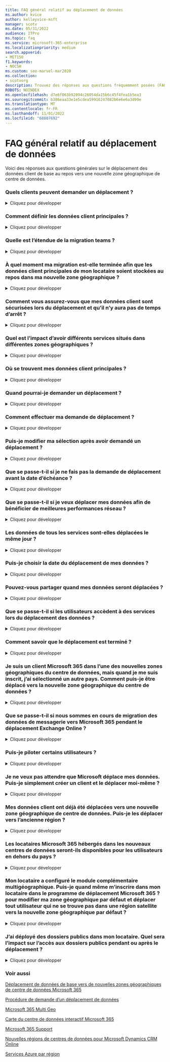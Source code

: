 ```yaml
---
title: FAQ général relatif au déplacement de données
ms.author: kvice
author: kelleyvice-msft
manager: scotv
ms.date: 05/31/2022
audience: ITPro
ms.topic: faq
ms.service: microsoft-365-enterprise
ms.localizationpriority: medium
search.appverid:
- MET150
f1.keywords:
- NOCSH
ms.custom: seo-marvel-mar2020
ms.collection:
- scotvorg
description: Trouvez des réponses aux questions fréquemment posées (FAQ) sur le déplacement de données principales vers une nouvelle Office 365 la zone géographique du centre de données.
ROBOTS: NOINDEX
ms.openlocfilehash: d7e6f063b92094c26054da15b6c45f4fea1b5ea3
ms.sourcegitcommit: b386eaa33e1e5cdea59916247082b6e6e6a3d99e
ms.translationtype: MT
ms.contentlocale: fr-FR
ms.lasthandoff: 11/01/2022
ms.locfileid: "68807692"
---
```

# <a name="data-move-general-faq"></a>FAQ général relatif au déplacement de données

Voici des réponses aux questions générales sur le déplacement des données client de base au repos vers une nouvelle zone géographique de centre de données.

### <a name="what-customers-are-eligible-to-request-a-move"></a>Quels clients peuvent demander un déplacement ?
<details><summary>Cliquez pour développer</summary>

Les clients commerciaux Microsoft 365 existants qui ont sélectionné un pays éligible pour la nouvelle zone géographique du centre de données pourront demander un déplacement. Le programme existe uniquement pour les locataires avec un code de pays éligible attribué au locataire Microsoft 365 afin de migrer les données client principales au repos pour les charges de travail éligibles vers la zone géographique correspondante du centre de données Microsoft 365. Consultez [Comment demander le déplacement de vos données](request-your-data-move.md) pour confirmer l’éligibilité du pays.

</details>

### <a name="how-do-we-define-core-customer-data"></a>Comment définir les données client principales ?
<details><summary>Cliquez pour développer</summary>

Les données client de base sont un terme qui fait référence à un sous-ensemble de données client définies dans les [conditions des services en ligne Microsoft](https://aka.ms/ost) :

- Exchange Online contenu de boîte aux lettres (corps de l’e-mail, entrées de calendrier et contenu des pièces jointes)
- Contenu du site SharePoint Online et fichiers stockés dans ce site
- Fichiers chargés sur OneDrive Entreprise

</details>

### <a name="what-is-in-scope-for-teams-migration"></a>Quelle est l’étendue de la migration teams ?
<details><summary>Cliquez pour développer</summary>

Outre les Exchange Online, SharePoint Online et OneDrive Entreprise ; Microsoft migrera les données Teams vers le centre de données local.

- Messages de conversation Teams, y compris les messages privés et les messages de canal.
- Images Teams utilisées dans les conversations.

Les fichiers Teams sont stockés dans SharePoint Online et les fichiers de conversation Teams sont stockés dans OneDrive Entreprise. La messagerie vocale, le calendrier et les contacts sont stockés dans Exchange Online. Dans de nombreux cas, Exchange Online, SharePoint Online et OneDrive Entreprise sont déjà utilisés par le client dans la zone géographique du centre de données local et font également partie du programme de migration Microsoft 365 pour les pays clients éligibles.

</details>

### <a name="at-what-point-is-my-migration-complete-so-that-my-tenants-core-customer-data-is-being-stored-at-rest-in-my-new-geo"></a>À quel moment ma migration est-elle terminée afin que les données client principales de mon locataire soient stockées au repos dans ma nouvelle zone géographique ?
<details><summary>Cliquez pour développer</summary>

En raison de dépendances partagées entre Exchange Online et SharePoint Online/OneDrive Entreprise, toute migration ne peut pas être considérée comme terminée tant que les deux services n’ont pas été migrés. Exchange Online et SharePoint Online/OneDrive Entreprise migrent souvent à des moments distincts et indépendamment les uns des autres. Les administrateurs clients reçoivent une confirmation dans le Centre de messages lorsque chaque migration de service est terminée et peuvent afficher la carte d’emplacement des données dans le centre Administration à tout moment pour confirmer les données client principales à l’emplacement de repos de chaque service.

</details>

### <a name="how-do-you-make-sure-my-customer-data-is-safe-during-the-move-and-that-i-wont-experience-downtime"></a>Comment vous assurez-vous que mes données client sont sécurisées lors du déplacement et qu’il n’y aura pas de temps d’arrêt ?
<details><summary>Cliquez pour développer</summary>

Les déplacements de données sont une opération de service principal avec un impact minimal sur les utilisateurs finaux. Les fonctionnalités qui peuvent être affectées sont répertoriées dans [Pendant et après le déplacement de vos données](during-and-after-your-data-move.md). Nous adhérons au [Contrat de niveau de service (SLA) Microsoft Online Services](https://go.microsoft.com/fwlink/p/?LinkId=523897) pour la disponibilité, de sorte que les clients n’ont rien à préparer ou à surveiller pendant le déplacement.

Tous les services Microsoft 365 exécutent les mêmes versions dans les centres de données, ce qui vous garantit des fonctionnalités cohérentes. Votre service est entièrement pris en charge tout au long du processus.

</details>

### <a name="what-is-the-impact-of-having-different-services-located-in-different-geos"></a>Quel est l’impact d’avoir différents services situés dans différentes zones géographiques ?
<details><summary>Cliquez pour développer</summary>

Certains des services Microsoft 365 peuvent se trouver dans des zones géographiques différentes pour certains clients existants et pour les clients qui sont au milieu du processus de déplacement. Nos services s’exécutent indépendamment les uns des autres et il n’y a aucun impact sur l’expérience utilisateur si c’est le cas. Toutefois, à des fins de résidence des données, une migration de locataire ne peut pas être considérée comme terminée tant que Exchange Online et SharePoint Online/OneDrive Entreprise n’ont pas été migrés vers la même zone géographique de centre de données.

</details>

### <a name="where-is-my-core-customer-data-located"></a>Où se trouvent mes données client principales ?
<details><summary>Cliquez pour développer</summary>

Les administrateurs clients peuvent afficher la carte d’emplacement des données dans le Centre Administration à tout moment pour confirmer les données client de base à l’emplacement de repos pour chaque service, en particulier pour leur locataire. Nous publions également l’emplacement des zones géographiques des centres de données, des centres de données et l’emplacement des données client Office 365 sur les [cartes de centres de données interactives Microsoft 365](https://office.com/datamaps) en tant que référence pour les données client de base par défaut actuelles aux emplacements de repos pour les nouveaux locataires. Vous pouvez vérifier l’emplacement de vos données client au repos via la section Emplacement des données sous votre profil d’organisation dans le Centre d'administration Microsoft 365.

</details>

### <a name="when-will-i-be-able-to-request-a-move"></a>Quand pourrai-je demander un déplacement ?
<details><summary>Cliquez pour développer</summary>

Reportez-vous à la page [Comment demander le déplacement de vos données](request-your-data-move.md) pour connaître les délais pris en charge pour votre centre de données géographique.

</details>

### <a name="how-can-i-request-to-be-moved"></a>Comment effectuer ma demande de déplacement ?
<details><summary>Cliquez pour développer</summary>

Les clients éligibles verront une page dans leur [Centre d'administration Microsoft 365](https://admin.microsoft.com/). Reportez-vous à la section [Procédure de demande d'un déplacement de données](request-your-data-move.md) pour obtenir des informations sur la demande de déplacement.

</details>

### <a name="can-i-change-my-selection-after-requesting-a-move"></a>Puis-je modifier ma sélection après avoir demandé un déplacement ?
<details><summary>Cliquez pour développer</summary>

Nous ne pouvons pas vous enlever du processus une fois que vous avez envoyé votre demande.

</details>

### <a name="what-happens-if-i-do-not-request-a-move-before-the-deadline"></a>Que se passe-t-il si je ne fais pas la demande de déplacement avant la date d’échéance ?
<details><summary>Cliquez pour développer</summary>

Nous ne pouvons pas accepter les demandes de migration après la période d’inscription ouverte.

</details>

### <a name="what-if-i-want-to-move-my-data-in-order-to-get-better-network-performance"></a>Que se passe-t-il si je veux déplacer mes données afin de bénéficier de meilleures performances réseau ?
<details><summary>Cliquez pour développer</summary>

La proximité physique d’un centre de données Microsoft 365 n’est pas une garantie pour de meilleures performances réseau. De nombreux facteurs et composants affectent les performances réseau entre l’utilisateur final et le service Microsoft 365. Pour plus d’informations à ce sujet et sur le réglage des performances, consultez [Planification réseau et réglage des performances pour Microsoft 365](network-planning-and-performance.md).

</details>

### <a name="do-all-the-services-move-their-data-on-the-same-day"></a>Les données de tous les services sont-elles déplacées le même jour ?
<details><summary>Cliquez pour développer</summary>

Chaque service se déplace indépendamment et déplacera probablement ses données à des moments différents.

</details>

### <a name="can-i-choose-when-i-want-my-data-to-be-moved"></a>Puis-je choisir la date du déplacement de mes données ?
<details><summary>Cliquez pour développer</summary>

Les clients ne sont pas en mesure de sélectionner une date spécifique, ils ne peuvent pas retarder leur déplacement et nous ne pouvons pas partager une date ou une période spécifique pour les déplacements.

</details>

### <a name="can-you-share-when-my-data-will-be-moved"></a>Pouvez-vous partager quand mes données seront déplacées ?
<details><summary>Cliquez pour développer</summary>

Les déplacements de données sont une opération back-end avec un impact minimal sur les utilisateurs finaux. La complexité, la précision et l’échelle auxquelles nous devons effectuer des déplacements de données au sein d’un environnement globalement géré et automatisé nous empêchent de partager lorsqu’un déplacement de données est censé se terminer pour votre locataire ou tout autre locataire unique. Les clients recevront une confirmation dans le centre de messages pour chaque service concerné une fois que le déplacement des données sera terminé.

</details>

### <a name="what-happens-if-users-access-services-while-the-data-is-being-moved"></a>Que se passe-t-il si les utilisateurs accèdent à des services lors du déplacement des données ?
<details><summary>Cliquez pour développer</summary>

Reportez-vous à la section [Pendant et après le déplacement de vos données](during-and-after-your-data-move.md) pour consulter la liste complète des fonctionnalités qui peuvent être limitées à certains moments du déplacement des données pour chaque service.

</details>

### <a name="how-do-i-know-the-move-is-complete"></a>Comment savoir que le déplacement est terminé ?
<details><summary>Cliquez pour développer</summary>

Regardez le Centre de messages Microsoft 365 pour confirmer que le déplacement des données de chaque service est terminé. Lorsque les données de chaque service sont déplacées, nous publions une notification d’achèvement afin que vous obteniez trois avis d’achèvement : un pour Exchange Online, SharePoint Online et Skype Entreprise Online. Vous pouvez également vérifier l’emplacement de vos données client au repos via la section Emplacement des données sous votre profil d’organisation dans le Centre d'administration Microsoft 365.

</details>

### <a name="i-am-a-microsoft-365-customer-in-one-of-the-new-datacenter-geos-but-when-i-signed-up-i-selected-a-different-country-how-can-i-be-moved-to-the-new-datacenter-geo"></a>Je suis un client Microsoft 365 dans l’une des nouvelles zones géographiques du centre de données, mais quand je me suis inscrit, j’ai sélectionné un autre pays. Comment puis-je être déplacé vers la nouvelle zone géographique du centre de données ?
<details><summary>Cliquez pour développer</summary>

Il n’est pas possible de modifier le pays d’inscription associé à votre locataire. Au lieu de cela, vous devez créer un locataire Microsoft 365 avec un nouvel abonnement et déplacer manuellement vos utilisateurs et données vers le nouveau locataire.

</details>

### <a name="what-happens-if-we-are-in-process-of-email-data-migration-to-microsoft-365-during-the-exchange-online-move"></a>Que se passe-t-il si nous sommes en cours de migration des données de messagerie vers Microsoft 365 pendant le déplacement Exchange Online ?
<details><summary>Cliquez pour développer</summary>

Il s’agit d’un scénario très courant qui est entièrement pris en charge. La migration cloud entre les zones géographiques du centre de données n’interfère pas avec les migrations de boîtes aux lettres locales vers le cloud.

</details>

### <a name="can-i-pilot-some-users"></a>Puis-je piloter certains utilisateurs ?
<details><summary>Cliquez pour développer</summary>

Vous pouvez créer un client d'évaluation distinct pour tester la connectivité, mais il ne peut pas être associé à votre client existant.

</details>

### <a name="i-dont-want-to-wait-for-microsoft-to-move-my-data-can-i-just-create-a-new-tenant-and-move-myself"></a>Je ne veux pas attendre que Microsoft déplace mes données. Puis-je simplement créer un client et le déplacer moi-même ?
<details><summary>Cliquez pour développer</summary>

Oui, toutefois le processus ne sera pas aussi transparent que s’il était effectué par Microsoft.

Si vous créez un locataire une fois que la nouvelle zone géographique du centre de données est disponible, le nouveau locataire est hébergé dans la nouvelle zone géographique. Ce nouveau locataire est complètement distinct de votre locataire précédent et vous êtes responsable du déplacement de toutes les boîtes aux lettres utilisateur, du contenu du site, des noms de domaine et de toutes les autres données. Notez que vous ne pouvez pas déplacer le nom du locataire d’un locataire vers un autre. Nous vous recommandons d’attendre le programme de déplacement fourni par Microsoft, car nous allons nous charger de déplacer tous les paramètres, données et abonnements pour vos utilisateurs.

</details>

### <a name="my-customer-data-has-already-been-moved-to-a-new-datacenter-geo-can-i-move-back"></a>Mes données client ont déjà été déplacées vers une nouvelle zone géographique de centre de données. Puis-je les déplacer vers l’ancienne région ?
<details><summary>Cliquez pour développer</summary>

Non, ce n’est pas possible. Les clients qui ont été déplacés vers de nouveaux centres de données géographiques ne peuvent pas être déplacés en arrière. En tant que client dans n’importe quelle zone géographique, vous constaterez la même qualité de service, de performances et de contrôles de sécurité que vous l’avez fait auparavant. [Microsoft 365 Multi Geo](https://aka.ms/multi-geo) est disponible pour certains clients en tant que module complémentaire et permet à un seul locataire de créer plusieurs zones géographiques satellites et de déplacer des données utilisateur vers ces zones géographiques avec des engagements de résidence des données.

</details>

### <a name="will-microsoft-365-tenants-hosted-in-the-new-datacenters-be-available-to-users-outside-of-the-country"></a>Les locataires Microsoft 365 hébergés dans les nouveaux centres de données seront-ils disponibles pour les utilisateurs en dehors du pays ?
<details><summary>Cliquez pour développer</summary>

Oui. Microsoft gère un vaste réseau mondial avec des connexions Internet publiques dans plus de 130 emplacements dans 35 pays à travers le monde avec des contrats de peering avec plus de 2 700 fournisseurs de services Internet (ISP). Les utilisateurs pourront accéder aux centres de données par Internet, où qu’ils soient.

</details>

### <a name="my-tenant-has-configured-the-multi-geo-add-on-can-i-still-enroll-in-my-tenant-in-the-microsoft-365-move-program-to-change-my-default-geo-and-move-any-user-not-in-a-satellite-region-to-the-new-default-geo"></a>Mon locataire a configuré le module complémentaire multigéographique. Puis-je quand même m’inscrire dans mon locataire dans le programme de déplacement Microsoft 365 ? pour modifier ma zone géographique par défaut et déplacer tout utilisateur qui ne se trouve pas dans une région satellite vers la nouvelle zone géographique par défaut ?
<details><summary>Cliquez pour développer</summary>

Oui, votre locataire est éligible à l’inscription, mais il existe des considérations importantes, car le déplacement au niveau du locataire n’est pas entièrement pris en charge pour les clients qui ont configuré [multigéographique](https://aka.ms/multi-geo).

SharePoint Online et OneDrive Entreprise ne peuvent pas migrer vers la nouvelle zone géographique du centre de données au niveau du locataire via ce programme. L’administrateur client peut configurer OneDrive Entreprise partages pour qu’ils soient déplacés vers n’importe quelle région disponible à l’aide de multigéographique, mais l’emplacement par défaut du locataire ne peut pas être modifié une fois que multigéographique a été configuré pour un locataire.

Pour les clients qui optent pour la migration, nous allons déplacer toutes les boîtes aux lettres Exchange Online de votre zone géographique par défaut actuelle vers votre nouvelle zone géographique de centre de données locale et mettre à jour la région Exchange Online par défaut. Nous ne déplacerons pas les boîtes aux lettres EXO configurées dans les régions satellites multigéographiques pour continuer à respecter la résidence des données des régions satellites comme vous l’avez prévu.  Les migrations de locataires du service de conversation Teams pour les clients avec une configuration multigéographique se comportent de la même façon que Exchange Online.

</details>

### <a name="i-have-public-folders-deployed-in-my-tenant-what-will-be-the-impact-on-public-folder-access-during-or-after-the-move"></a>J’ai déployé des dossiers publics dans mon locataire. Quel sera l’impact sur l’accès aux dossiers publics pendant ou après le déplacement ?
<details><summary>Cliquez pour développer</summary>

Il n’y a aucun impact sur l’accès des utilisateurs finaux aux dossiers publics pendant ou après le déplacement des dossiers publics. Toutefois, les dossiers publics peuvent ne pas être disponibles pour l’administration dans l’outil Exchange Administration Center tant que toutes les boîtes aux lettres de dossiers publics ne sont pas déplacées dans la même région. Pour plus d’informations, consultez [cet article](https://aka.ms/pfxrf) .

</details>

### <a name="related-topics"></a>Voir aussi

[Déplacement de données de base vers de nouvelles zones géographiques de centre de données Microsoft 365](moving-data-to-new-datacenter-geos.md)

[Procédure de demande d’un déplacement de données](request-your-data-move.md)

[Microsoft 365 Multi Geo](https://aka.ms/multi-geo)

[Carte du centre de données interactif Microsoft 365](https://office.com/datamaps)

[Microsoft 365 Support](../admin/get-help-support.md)

[Nouvelles régions de centres de données pour Microsoft Dynamics CRM Online](/power-platform/admin/new-datacenter-regions)

[Services Azure par région](https://azure.microsoft.com/regions/)

